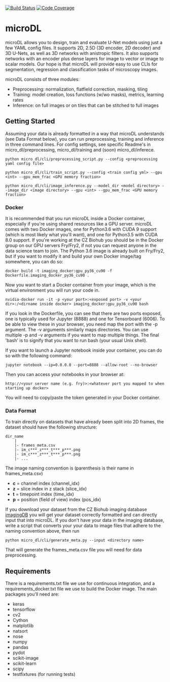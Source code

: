 [![Build Status](https://travis-ci.com/czbiohub/microDL.svg?branch=master)](https://travis-ci.com/czbiohub/microDL)
[![Code Coverage](https://codecov.io/gh/czbiohub/microDL/branch/master/graphs/badge.svg)](https://codecov.io/gh/czbiohub/microDL)

# microDL

microDL allows you to design, train and evaluate U-Net models using just a few YAML config files. It supports 2D, 2.5D (3D encoder, 2D decoder) and 3D U-Nets, as well as 3D networks with anistropic filters. It also supports networks with an encoder plus dense layers for image to vector or image to scalar models. Our hope is that microDL will provide easy to use CLIs for segmentation, regression and classification tasks of microscopy images. 

microDL consists of three modules:

* Preprocessing: normalization, flatfield correction, masking, tiling
* Training: model creation, loss functions (w/wo masks), metrics, learning rates
* Inference: on full images or on tiles that can be stitched to full images

## Getting Started

Assuming your data is already formatted in a way that microDL understands (see Data Format below), you can run preprocessing, training and inference in three command lines. For config settings, see specific Readme's in micro_dl/preprocessing, micro_dl/training and (soon) micro_dl/inferece.

```buildoutcfg
python micro_dl/cli/preprocessing_script.py --config <preprocessing yaml config file>
```
```buildoutcfg
python micro_dl/cli/train_script.py --config <train config yml> --gpu <int> --gpu_mem_frac <GPU memory fraction>
```
```buildoutcfg
python micro_dl/cli/image_inference.py --model_dir <model directory> --image_dir <image directory> --gpu <int> --gpu_mem_frac <GPU memory fraction>
```

### Docker

It is recommended that you run microDL inside a Docker container, especially if you're using shared resources like a GPU server. microDL comes with two Docker images, one for Python3.6 with CUDA 9 support (which is most likely what
you'll want), and one for Python3.5 with CUDA 8.0 support. If you're working at the CZ Biohub you should be in the Docker group on our GPU servers Fry/Fry2, if not you can request anyone in the data science team to join. The Python 3.6 image is already built on Fry/Fry2, but if you want to modify it and build your own Docker image/tag somewhere,
you can do so:
```
docker build -t imaging_docker:gpu_py36_cu90 -f Dockerfile.imaging_docker_py36_cu90 .
```
Now you want to start a Docker container from your image, which is the virtual environment you will run your code in.
```buildoutcfg
nvidia-docker run -it -p <your port>:<exposed port> -v <your dir>:/<dirname inside docker> imaging_docker:gpu_py36_cu90 bash
```
If you look in the Dockerfile, you can see that there are two ports exposed, one is typically used for Jupyter (8888)
and one for Tensorboard (6006). To be able to view these in your browser, you need map the port with the -p argument.
The -v arguments similarly maps directories. You can use multiple -p and -v arguments if you want to map multiple things.
The final 'bash' is to signify that you want to run bash (your usual Unix shell). 

If you want to launch a Jupyter notebook inside your container, you can do so with the following command:
```buildoutcfg
jupyter notebook --ip=0.0.0.0 --port=8888 --allow-root --no-browser
```
Then you can access your notebooks in your browser at:
```buildoutcfg
http://<your server name (e.g. fry)>:<whatever port you mapped to when starting up docker>
```
You will need to copy/paste the token generated in your Docker container.

### Data Format

To train directly on datasets that have already been split into 2D frames, the dataset
should have the following structure:

```buildoutcfg
dir_name
    |
    |- frames_meta.csv
    |- im_c***_z***_t***_p***.png
    |- im_c***_z***_t***_p***.png
    |- ...
```
The image naming convention is (parenthesis is their name in frames_meta.csv)
* **c** = channel index     (channel_idx)
* **z** = slice index in z stack (slice_idx)
* **t** = timepoint index   (time_idx)
* **p** = position (field of view) index (pos_idx)

If you download your dataset from the CZ Biohub imaging database [imagingDB](https://github.com/czbiohub/imagingDB)
you will get your dataset correctly formatted and can directly input that into microDL.
If you don't have your data in the imaging database, write a script that converts your 
your data to image files that adhere to the naming convention above, then run 

```buildoutcfg
python micro_dl/cli/generate_meta.py --input <directory name>
```
That will generate the frames_meta.csv file you will need for data preprocessing.


## Requirements

There is a requirements.txt file we use for continuous integration, and a requirements_docker.txt file we use to build the Docker image. The main packages you'll need are:

* keras
* tensorflow
* cv2
* Cython
* matplotlib
* natsort
* nose
* numpy
* pandas
* pydot
* scikit-image
* scikit-learn
* scipy
* testfixtures (for running tests)
